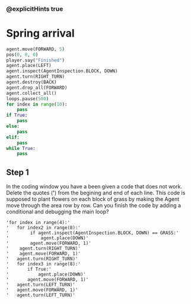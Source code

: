 ### @explicitHints true

# Spring arrival

```python
agent.move(FORWARD, 5)
pos(0, 0, 0)
player.say("Finished")
agent.place(LEFT)
agent.inspect(AgentInspection.BLOCK, DOWN) 
agent.turn(RIGHT_TURN)
agent.destroy(BACK)
agent.drop_all(FORWARD)
agent.collect_all()
loops.pause(500)
for index in range(10):
    pass
if True: 
    pass
else: 
    pass
elif:
    pass
while True:
    pass
```

## Step 1
In the coding window you have a been given a code that does not work. Delete the quotes (**'**) from the begining and end of each line. 
This code is supposed to plant flowers on each block of grass by making the Agent move through the area row by row.
Can you finish the code by adding a conditional and debugging the main loop?
```template
'for index in range(4):'
'   for index2 in range(8):'
'        if agent.inspect(AgentInspection.BLOCK, DOWN) == GRASS:'
'            agent.place(DOWN)'
'        agent.move(FORWARD, 1)'
'    agent.turn(RIGHT_TURN)'
'    agent.move(FORWARD, 1)'
'   agent.turn(RIGHT_TURN)'
'   for index3 in range(8):'
'       if True:'
'           agent.place(DOWN)'
'       agent.move(FORWARD, 1)'
'   agent.turn(LEFT_TURN)'
'   agent.move(FORWARD, 1)'
'   agent.turn(LEFT_TURN)'
```

